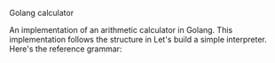 Golang calculator

An implementation of an arithmetic calculator in Golang. This implementation follows the structure in Let's build a simple interpreter. Here's the reference grammar: